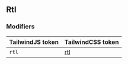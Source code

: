 ## Rtl


### Modifiers

| TailwindJS token | TailwindCSS token |
| ----- | ----- |
| `rtl` | [rtl](https://tailwindcss.com/docs/hover-focus-and-other-states#rtl-support) |